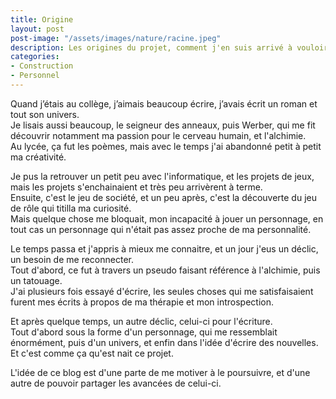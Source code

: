 ```yaml
---
title: Origine  
layout: post  
post-image: "/assets/images/nature/racine.jpeg"  
description: Les origines du projet, comment j'en suis arrivé à vouloir écrire.
categories:   
- Construction  
- Personnel  
---
```


Quand j’étais au collège, j’aimais beaucoup écrire, j’avais écrit un roman et tout son univers.  
Je lisais aussi beaucoup, le seigneur des anneaux, puis Werber, qui me fit découvrir notamment ma passion pour le cerveau humain, et l'alchimie.  
Au lycée, ça fut les poèmes, mais avec le temps j'ai abandonné petit à petit ma créativité. 

Je pus la retrouver un petit peu avec l'informatique, et les projets de jeux, mais les projets s'enchainaient et très peu arrivèrent à terme.  
Ensuite, c'est le jeu de société, et un peu après, c'est la découverte du jeu de rôle qui titilla ma curiosité.  
Mais quelque chose me bloquait, mon incapacité à jouer un personnage, en tout cas un personnage qui n'était pas assez proche de ma personnalité. 

Le temps passa et j'appris à mieux me connaitre, et un jour j'eus un déclic, un besoin de me reconnecter.  
Tout d'abord, ce fut à travers un pseudo faisant référence à l'alchimie, puis un tatouage.  
J'ai plusieurs fois essayé d'écrire, les seules choses qui me satisfaisaient furent mes écrits à propos de ma thérapie et mon introspection. 

Et après quelque temps, un autre déclic, celui-ci pour l'écriture.  
Tout d'abord sous la forme d'un personnage, qui me ressemblait énormément, puis d'un univers, et enfin dans l'idée d'écrire des nouvelles.  
Et c'est comme ça qu'est nait ce projet.

L'idée de ce blog est d'une parte de me motiver à le poursuivre, et d'une autre de pouvoir  partager les avancées de celui-ci.

